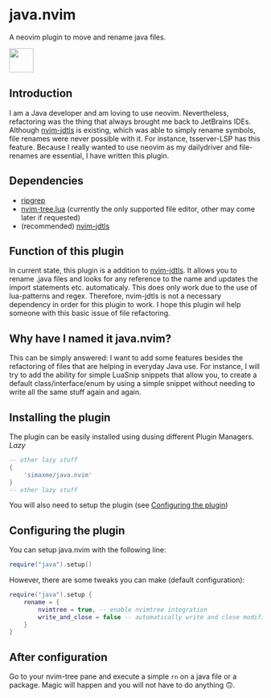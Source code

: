 # java.nvim
A neovim plugin to move and rename java files.

<!-- ![Neovim Java](https://github.com/simaxme/java.nvim/blob/main/images/neovim_java.png?raw=true) -->

<img src="https://github.com/simaxme/java.nvim/blob/main/images/neovim_java.png?raw=true" align="center" height="48" width="48">

## Introduction
I am a Java developer and am loving to use neovim. Nevertheless, refactoring was the thing that always brought me back to JetBrains IDEs. Although [nvim-jdtls](https://github.com/mfussenegger/nvim-jdtls) is existing, which was able to simply rename symbols, file renames were never possible with it. For instance, tsserver-LSP has this feature. Because I really wanted to use neovim as my dailydriver and file-renames are essential, I have written this plugin.

## Dependencies
- [ripgrep](https://github.com/BurntSushi/ripgrep)
- [nvim-tree.lua](https://github.com/nvim-tree/nvim-tree.lua) (currently the only supported file editor, other may come later if requested)
- (recommended) [nvim-jdtls](https://github.com/mfussenegger/nvim-jdtls)

## Function of this plugin
In current state, this plugin is a addition to [nvim-jdtls](https://github.com/mfussenegger/nvim-jdtls). It allows you to rename .java files and looks for any reference to the name and updates the import statements etc. automaticaly. This does only work due to the use of lua-patterns and regex. Therefore, nvim-jdtls is not a necessary dependency in order for this plugin to work.
I hope this plugin wil help someone with this basic issue of file refactoring. 

## Why have I named it java.nvim?
This can be simply answered: I want to add some features besides the refactoring of files that are helping in everyday Java use. For instance, I will try to add the ability for simple LuaSnip snippets that allow you, to create a default class/interface/enum by using a simple snippet without needing to write all the same stuff again and again.

## Installing the plugin
The plugin can be easily installed using dusing different Plugin Managers.
*Lazy*
```lua
-- other lazy stuff
{
    'simaxme/java.nvim'
}
-- other lazy stuff
```

You will also need to setup the plugin (see [Configuring the plugin](#configuring-the-plugin))

## Configuring the plugin
You can setup java.nvim with the following line:
```lua
require("java").setup()
```

However, there are some tweaks you can make (default configuration):
```lua
require("java").setup {
    rename = {
        nvimtree = true, -- enable nvimtree integration
        write_and_close = false -- automatically write and close modified (previously unopened) files after refactoring a java file
    }
}
```

## After configuration
Go to your nvim-tree pane and execute a simple `rn` on a java file or a package. Magic will happen and you will not have to do anything 🙃.
